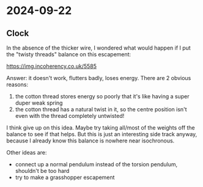 # 2024-09-22

## Clock

In the absence of the thicker wire, I wondered what would happen if I put the "twisty threads" balance on this escapement:

https://img.incoherency.co.uk/5585

Answer: it doesn't work, flutters badly, loses energy. There are 2 obvious reasons:

1. the cotton thread stores energy so poorly that it's like having a super duper weak spring
2. the cotton thread has a natural twist in it, so the centre position isn't even with the thread completely untwisted!

I think give up on this idea. Maybe try taking all/most of the weights off the balance to see if that helps. But this is
just an interesting side track anyway, because I already know this balance is nowhere near isochronous.

Other ideas are:

 * connect up a normal pendulum instead of the torsion pendulum, shouldn't be too hard
 * try to make a grasshopper escapement
